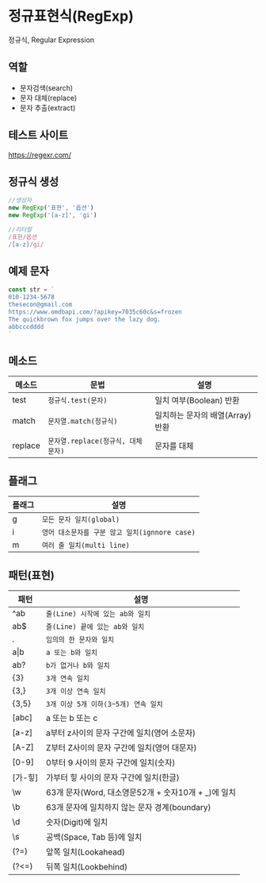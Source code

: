 # 정규표현식(RegExp)

정규식, Regular Expression

## 역할
- 문자검색(search)
- 문자 대체(replace)
- 문자 추출(extract)

## 테스트 사이트
https://regexr.com/

## 정규식 생성
```js
//생성자
new RegExp('표현', '옵션')
new RegExp('[a-z]', 'gi')

//리터럴
/표현/옵션
/[a-z]/gi/
```

## 예제 문자

```js
const str = `
010-1234-5678
thesecon@gmail.com
https://www.omdbapi.com/?apikey=7035c60c&s=frozen
The quickbrown fox jumps over the lazy dog.
abbcccdddd
`
```

## 메소드
메소드 | 문법 | 설명
--|--|--
test | `정규식.test(문자)` | 일치 여부(Boolean) 반환
match | `문자열.match(정규식)` | 일치하는 문자의 배열(Array) 반환
replace | `문자열.replace(정규식, 대체문자)` | 문자를 대체


## 플래그

플래그 | 설명
-- | --
g | `모든 문자 일치(global)`
i | `영어 대소문자를 구분 않고 일치(ignnore case)`
m | `여러 줄 일치(multi line)`

## 패턴(표현)
패턴 | 설명
--|--
^ab | `줄(Line) 시작에 있는 ab와 일치`
ab$ | `즐(Line) 끝에 있는 ab와 일치`
. | `임의의 한 문자와 일치`
a&verbar;b | `a 또는 b와 일치`
ab? | `b가 없거나 b와 일치`
{3} | `3개 연속 일치`
{3,} | `3개 이상 연속 일치`
{3,5} | `3개 이상 5개 이하(3~5개) 연속 일치`
[abc] | a 또는 b 또는 c
[a-z] | a부터 z사이의 문자 구간에 일치(영어 소문자)
[A-Z] | Z부터 Z사이의 문자 구간에 일치(영어 대문자) 
[0-9] | 0부터 9 사이의 문자 구간에 일치(숫자)
[가-힣] | 가부터 힣 사이의 문자 구간에 일치(한글)
\w | 63개 문자(Word, 대소영문52개 + 숫자10개 + _)에 일치
\b | 63개 문자에 일치하지 않는 문자 경계(boundary)
\d | 숫자(Digit)에 일치
\s | 공백(Space, Tab 등)에 일치
(?=) | 앞쪽 일치(Lookahead)
(?<=) | 뒤쪽 일치(Lookbehind)